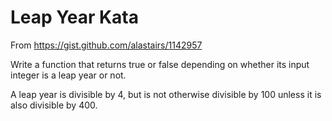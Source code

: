 # Leap Year Kata

From https://gist.github.com/alastairs/1142957

Write a function that returns true or false depending on whether its input integer is a leap year or not.

A leap year is divisible by 4, but is not otherwise divisible by 100 unless it is also divisible by 400.
